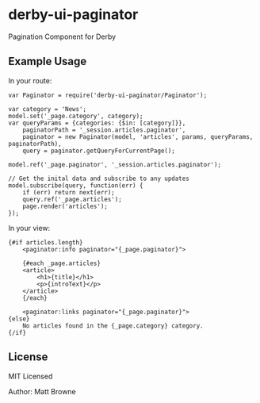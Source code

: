 # derby-ui-paginator
Pagination Component for Derby

## Example Usage

In your route:
	
	var Paginator = require('derby-ui-paginator/Paginator');
	
	var category = 'News';
	model.set('_page.category', category);
	var queryParams = {categories: {$in: [category]}},
		paginatorPath = '_session.articles.paginator',
		paginator = new Paginator(model, 'articles', params, queryParams, paginatorPath),
		query = paginator.getQueryForCurrentPage();
		
	model.ref('_page.paginator', '_session.articles.paginator');

	// Get the inital data and subscribe to any updates
	model.subscribe(query, function(err) {
        if (err) return next(err);
        query.ref('_page.articles');
		page.render('articles');
	});

In your view:
	
	{#if articles.length}
		<paginator:info paginator="{_page.paginator}">
	
		{#each _page.articles}
		<article>
			<h1>{title}</h1>
			<p>{introText}</p>
		</article>
		{/each}
		
		<paginator:links paginator="{_page.paginator}">
	{else}
		No articles found in the {_page.category} category.
	{/if}


## License

MIT Licensed

Author: Matt Browne